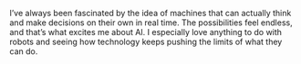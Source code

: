 I’ve always been fascinated by the idea of machines that can actually think and make decisions on their own in real time. The possibilities feel endless, and that’s what excites me about AI. I especially love anything to do with robots and seeing how technology keeps pushing the limits of what they can do.